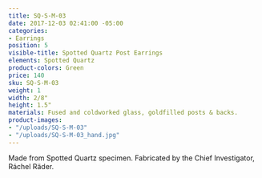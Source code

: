 ```yaml
---
title: SQ-S-M-03
date: 2017-12-03 02:41:00 -05:00
categories:
- Earrings
position: 5
visible-title: Spotted Quartz Post Earrings
elements: Spotted Quartz
product-colors: Green
price: 140
sku: SQ-S-M-03
weight: 1
width: 2/8"
height: 1.5"
materials: Fused and coldworked glass, goldfilled posts & backs.
product-images:
- "/uploads/SQ-S-M-03"
- "/uploads/SQ-S-M-03_hand.jpg"
---
```


Made from Spotted Quartz specimen. Fabricated by the Chief Investigator, Ráchel Räder.